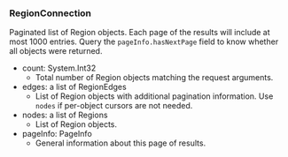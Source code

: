 ### RegionConnection
Paginated list of Region objects. Each page of the results will include at most 1000 entries. Query the `pageInfo.hasNextPage` field to know whether all objects were returned.

- count: System.Int32
  - Total number of Region objects matching the request arguments.
- edges: a list of RegionEdges
  - List of Region objects with additional pagination information. Use `nodes` if per-object cursors are not needed.
- nodes: a list of Regions
  - List of Region objects.
- pageInfo: PageInfo
  - General information about this page of results.
